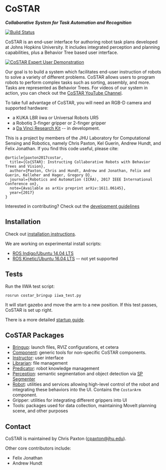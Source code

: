 # CoSTAR 

***Collaborative System for Task Automation and Recognition***

[![Build Status](https://travis-ci.org/cpaxton/costar_stack.svg?branch=master)](https://travis-ci.org/cpaxton/costar_stack)

CoSTAR is an end-user interface for authoring robot task plans developed at Johns Hopkins University. It includes integrated perception and planning capabilities, plus a Behavior Tree based user interface.

[![CoSTAR Expert User Demonstration](https://img.youtube.com/vi/TPXcWU-5qfM/0.jpg)](https://youtu.be/TPXcWU-5qfM "CoSTAR Expert User Demonstration")

Our goal is to build a system which facilitates end-user instruction of robots to solve a variety of different problems. CoSTAR allows users to program robots to perform complex tasks such as sorting, assembly, and more. Tasks are represented as Behavior Trees. For videos of our system in action, you can check out the [CoSTAR YouTube Channel](https://www.youtube.com/playlist?list=PLF86ez-NVmyEDgpmwpnpM6LyNwtkiWxAf).

To take full advantage of CoSTAR, you will need an RGB-D camera and supported hardware:
  - a KUKA LBR iiwa or Universal Robots UR5
  - a Robotiq 3-finger gripper or 2-finger gripper
  - a [Da Vinci Research Kit](https://github.com/jhu-dvrk/dvrk-ros) -- in development.

This is a project by members of the JHU Laboratory for Computational Sensing and Robotics, namely Chris Paxton, Kel Guerin, Andrew Hundt, and Felix Jonathan. If you find this code useful, please cite:
```
@article{paxton2017costar,
  title={Co{STAR}: Instructing Collaborative Robots with Behavior Trees and Vision},
  author={Paxton, Chris and Hundt, Andrew and Jonathan, Felix and Guerin, Kelleher and Hager, Gregory D},
  journal={Robotics and Automation (ICRA), 2017 IEEE International Conference on},
  note={Available as arXiv preprint arXiv:1611.06145},
  year={2017}
}
```

Interested in contributing? Check out the [development guidelines](docs/development.md)

## Installation

Check out [installation instructions](docs/install.md).

We are working on experimental install scripts:
  - [ROS Indigo/Ubuntu 14.04 LTS](install_indigo.sh)
  - [ROS Kinetic/Ubuntu 16.04 LTS](install_kinetic.sh) -- not yet supported

## Tests

Run the IIWA test script:
```
rosrun costar_bringup iiwa_test.py
```

It will start gazebo and move the arm to a new position. If this test passes, CoSTAR is set up right.

There is a more detailed [startup guide](docs/startup.md).

## CoSTAR Packages

  * [Bringup](costar_bringup/Readme.md): launch files, RVIZ configurations, et cetera
  * [Component](costar_component/Readme.md): generic tools for non-specific CoSTAR components.
  * [Instructor](costar_instructor/Readme.md): user interface
  * [Librarian](costar_librarian/Readme.md): file management
  * [Predicator](costar_predicator/Readme.md): robot knowledge management
  * [Perception](costar_perception/Readme.md): semantic segmentation and object detection via [SP Segmenter](https://github.com/jhu-lcsr/sp_segmenter)
  * [Robot](costar_robot/Readme.md): utilities and services allowing high-level control of the robot and integrating these behaviors into the UI. Contains the `CostarArm` component.
  * Gripper: utilities for integrating different grippers into UI
  * Tools: packages used for data collection, maintaining MoveIt planning scene, and other purposes

## Contact

CoSTAR is maintained by Chris Paxton (cpaxton@jhu.edu).

Other core contributors include:
  * Felix Jonathan
  * Andrew Hundt
